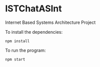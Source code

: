 # ISTChatASInt
Internet Based Systems Architecture Project

To install the dependencies:
```
npm install
```


To run the program:
```
npm start
```
